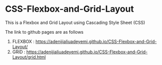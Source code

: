 # CSS-Flexbox-and-Grid-Layout
This is a Flexbox and Grid Layout using Cascading Style Sheet (CSS)

The link to github pages are as follows
1. FLEXBOX : https://adenijialiuadeyemi.github.io/CSS-Flexbox-and-Grid-Layout/
2. GRID : https://adenijialiuadeyemi.github.io/CSS-Flexbox-and-Grid-Layout/grid.html
